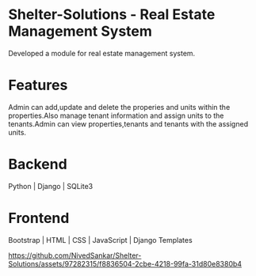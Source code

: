 # Shelter-Solutions - Real Estate Management System
Developed a module for real estate management system.

# Features
Admin can add,update and delete the properies and units within the properties.Also manage tenant information and assign units to the tenants.Admin can view properties,tenants and tenants with the assigned units.

# Backend
Python | Django | SQLite3
# Frontend
Bootstrap | HTML | CSS | JavaScript | Django Templates



https://github.com/NivedSankar/Shelter-Solutions/assets/97282315/f8836504-2cbe-4218-99fa-31d80e8380b4

